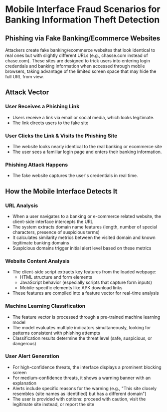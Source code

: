 # Mobile Interface Fraud Scenarios for Banking Information Theft Detection

## Phishing via Fake Banking/Ecommerce Websites

Attackers create fake banking/ecommerce websites that look identical to real ones but with slightly different URLs (e.g., chasse.com instead of chase.com). These sites are designed to trick users into entering login credentials and banking information when accessed through mobile browsers, taking advantage of the limited screen space that may hide the full URL from view.

## Attack Vector

### User Receives a Phishing Link
- Users receive a link via email or social media, which looks legitimate.
- The link directs users to the fake site

### User Clicks the Link & Visits the Phishing Site
- The website looks nearly identical to the real banking or ecommerce site
- The user sees a familiar login page and enters their banking information.

### Phishing Attack Happens
- The fake website captures the user's credentials in real time.

## How the Mobile Interface Detects It

### URL Analysis
- When a user navigates to a banking or e-commerce related website, the client-side interface intercepts the URL
- The system extracts domain name features (length, number of special characters, presence of suspicious terms)
- It calculates similarity metrics between the visited domain and known legitimate banking domains
- Suspicious domains trigger initial alert level based on these metrics

### Website Content Analysis
- The client-side script extracts key features from the loaded webpage:
  - HTML structure and form elements
  - JavaScript behavior (especially scripts that capture form inputs)
  - Mobile-specific elements like APK download links
- These features are compiled into a feature vector for real-time analysis

### Machine Learning Classification
- The feature vector is processed through a pre-trained machine learning model
- The model evaluates multiple indicators simultaneously, looking for patterns consistent with phishing attempts
- Classification results determine the threat level (safe, suspicious, or dangerous)

### User Alert Generation
- For high-confidence threats, the interface displays a prominent blocking screen
- For medium-confidence threats, it shows a warning banner with an explanation
- Alerts include specific reasons for the warning (e.g., "This site closely resembles {site names as identified} but has a different domain")
- The user is provided with options: proceed with caution, visit the legitimate site instead, or report the site